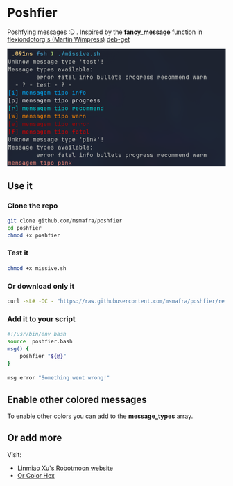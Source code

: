 # Poshfier

Poshfying messages :D . Inspired by the __fancy_message__ function in [flexiondotorg's \(Martin Wimpress\)](https://github.com/flexiondotorg) [deb-get](https://github.com/wimpysworld/deb-get)

![in action](images/poshmessages.png)

## Use it
### Clone the repo

```bash
git clone github.com/msmafra/poshfier
cd poshfier
chmod +x poshfier
```
### Test it
```bash
chmod +x missive.sh
```

### Or download only it
```bash
curl -sL# -OC - "https://raw.githubusercontent.com/msmafra/poshfier/refs/heads/main/poshfier.bash"
```

### Add it to your script
```bash
#!/usr/bin/env bash
source  poshfier.bash
msg() {
    poshfier "${@}"
}

msg error "Something went wrong!"
```
## Enable other colored messages
To enable other colors you can add to the __message_types__ array.

## Or add more

Visit:
- [Linmiao Xu's Robotmoon website](https://robotmoon.com/256-colors/)
- [Or Color Hex](https://www.color-hex.com/color-names.html)
